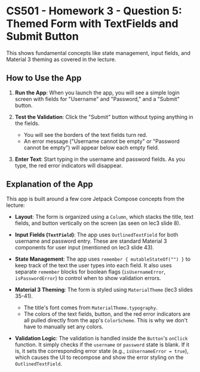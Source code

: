 # CS501 - Homework 3 - Question 5: Themed Form with TextFields and Submit Button

This shows fundamental concepts like state management, input fields, and Material 3 theming as covered in the lecture.

## How to Use the App

1.  **Run the App**: When you launch the app, you will see a simple login screen with fields for "Username" and "Password," and a "Submit" button.

2.  **Test the Validation**: Click the "Submit" button without typing anything in the fields.
    * You will see the borders of the text fields turn red.
    * An error message ("Username cannot be empty" or "Password cannot be empty") will appear below each empty field.

3.  **Enter Text**: Start typing in the username and password fields. As you type, the red error indicators will disappear.

## Explanation of the App

This app is built around a few core Jetpack Compose concepts from the lecture:

* **Layout**: The form is organized using a `Column`, which stacks the title, text fields, and button vertically on the screen (as seen on  lec3 slide 8).

* **Input Fields (`TextField`)**: The app uses `OutlinedTextField` for both username and password entry. These are standard Material 3 components for user input (mentioned on lec3 slide 43).

* **State Management**: The app uses `remember { mutableStateOf("") }` to keep track of the text the user types into each field. It also uses separate `remember` blocks for boolean flags (`isUsernameError`, `isPasswordError`) to control when to show validation errors.

* **Material 3 Theming**: The form is styled using `MaterialTheme` (lec3 slides 35-41).
    * The title's font comes from `MaterialTheme.typography`.
    * The colors of the text fields, button, and the red error indicators are all pulled directly from the app's `ColorScheme`. This is why we don't have to manually set any colors.

* **Validation Logic**: The validation is handled inside the `Button`'s `onClick` function. It simply checks if the `username` or `password` state is blank. If it is, it sets the corresponding error state (e.g., `isUsernameError = true`), which causes the UI to recompose and show the error styling on the `OutlinedTextField`.
